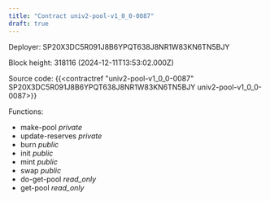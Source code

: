 ```yaml
---
title: "Contract univ2-pool-v1_0_0-0087"
draft: true
---
```

Deployer: SP20X3DC5R091J8B6YPQT638J8NR1W83KN6TN5BJY


 



Block height: 318116 (2024-12-11T13:53:02.000Z)

Source code: {{<contractref "univ2-pool-v1_0_0-0087" SP20X3DC5R091J8B6YPQT638J8NR1W83KN6TN5BJY univ2-pool-v1_0_0-0087>}}

Functions:

* make-pool _private_
* update-reserves _private_
* burn _public_
* init _public_
* mint _public_
* swap _public_
* do-get-pool _read_only_
* get-pool _read_only_
